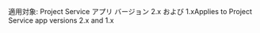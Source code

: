 <span data-ttu-id="cfb0d-101">適用対象: Project Service アプリ バージョン 2.x および 1.x</span><span class="sxs-lookup"><span data-stu-id="cfb0d-101">Applies to Project Service app versions 2.x and 1.x</span></span>
